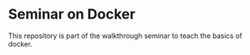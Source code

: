 # Seminar on Docker
This repository is part of the walkthrough seminar to teach the basics of docker.
